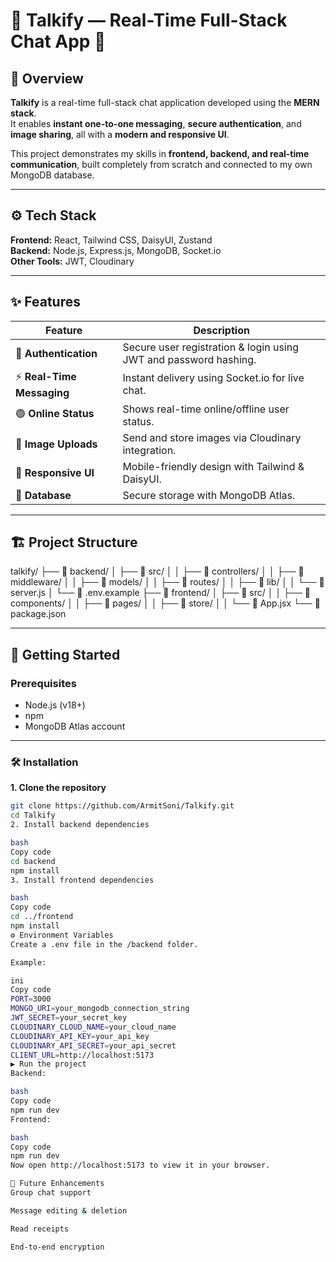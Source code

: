 # 💬 Talkify — Real-Time Full-Stack Chat App 🚀

## 🧠 Overview

**Talkify** is a real-time full-stack chat application developed using the **MERN stack**.  
It enables **instant one-to-one messaging**, **secure authentication**, and **image sharing**, all with a **modern and responsive UI**.

This project demonstrates my skills in **frontend, backend, and real-time communication**, built completely from scratch and connected to my own MongoDB database.

---

## ⚙️ Tech Stack

**Frontend:** React, Tailwind CSS, DaisyUI, Zustand  
**Backend:** Node.js, Express.js, MongoDB, Socket.io  
**Other Tools:** JWT, Cloudinary  

---

## ✨ Features

| Feature | Description |
|----------|-------------|
| 🔐 **Authentication** | Secure user registration & login using JWT and password hashing. |
| ⚡ **Real-Time Messaging** | Instant delivery using Socket.io for live chat. |
| 🟢 **Online Status** | Shows real-time online/offline user status. |
| 📸 **Image Uploads** | Send and store images via Cloudinary integration. |
| 🎨 **Responsive UI** | Mobile-friendly design with Tailwind & DaisyUI. |
| 💾 **Database** | Secure storage with MongoDB Atlas. |

---

## 🏗️ Project Structure

talkify/
├── 📁 backend/
│ ├── 📁 src/
│ │ ├── 📁 controllers/
│ │ ├── 📁 middleware/
│ │ ├── 📁 models/
│ │ ├── 📁 routes/
│ │ ├── 📁 lib/
│ │ └── 📄 server.js
│ └── 📄 .env.example
├── 📁 frontend/
│ ├── 📁 src/
│ │ ├── 📁 components/
│ │ ├── 📁 pages/
│ │ ├── 📁 store/
│ │ └── 📄 App.jsx
└── 📄 package.json

---

## 🚀 Getting Started

### Prerequisites

- Node.js (v18+)
- npm
- MongoDB Atlas account

---

### 🛠️ Installation

**1. Clone the repository**

```bash
git clone https://github.com/ArmitSoni/Talkify.git
cd Talkify
2. Install backend dependencies

bash
Copy code
cd backend
npm install
3. Install frontend dependencies

bash
Copy code
cd ../frontend
npm install
⚙️ Environment Variables
Create a .env file in the /backend folder.

Example:

ini
Copy code
PORT=3000
MONGO_URI=your_mongodb_connection_string
JWT_SECRET=your_secret_key
CLOUDINARY_CLOUD_NAME=your_cloud_name
CLOUDINARY_API_KEY=your_api_key
CLOUDINARY_API_SECRET=your_api_secret
CLIENT_URL=http://localhost:5173
▶️ Run the project
Backend:

bash
Copy code
npm run dev
Frontend:

bash
Copy code
npm run dev
Now open http://localhost:5173 to view it in your browser.

🔮 Future Enhancements
Group chat support

Message editing & deletion

Read receipts

End-to-end encryption
















